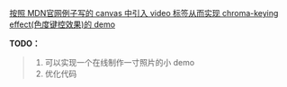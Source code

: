 [按照 MDN官网例子写的 canvas 中引入 video 标签从而实现 chroma-keying effect(色度键控效果)的 demo](https://developer.mozilla.org/en-US/docs/Web/API/Canvas_API/Manipulating_video_using_canvas)

**TODO：**
>1. 可以实现一个在线制作一寸照片的小 demo
>2. 优化代码
